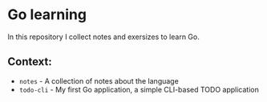 # Go learning

In this repository I collect notes and exersizes to learn Go.

## Context:

* `notes` - A collection of notes about the language
* `todo-cli` - My first Go application, a simple CLI-based TODO application
